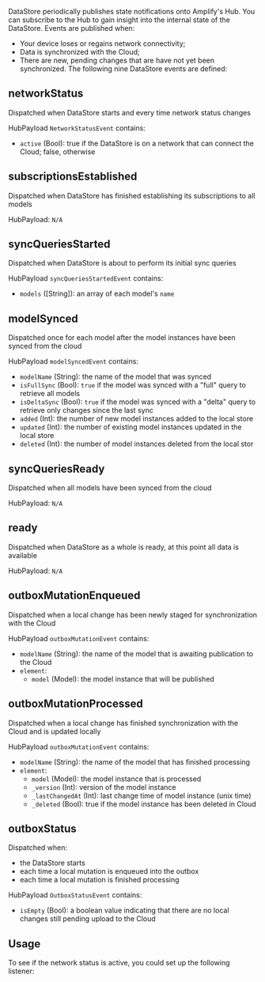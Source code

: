 DataStore periodically publishes state notifications onto Amplify's Hub. You can subscribe to the Hub to gain insight into the internal state of the DataStore. Events are published when:
* Your device loses or regains network connectivity;
* Data is synchronized with the Cloud;
* There are new, pending changes that are have not yet been synchronized.
The following nine DataStore events are defined:

## networkStatus

Dispatched when DataStore starts and every time network status changes

HubPayload `NetworkStatusEvent` contains:
- `active` (Bool): true if the DataStore is on a network that can connect the Cloud; false, otherwise

## subscriptionsEstablished

Dispatched when DataStore has finished establishing its subscriptions to all models

HubPayload: `N/A`

## syncQueriesStarted

Dispatched when DataStore is about to perform its initial sync queries

HubPayload `syncQueriesStartedEvent` contains:
- `models` ([String]): an array of each model's `name`

## modelSynced

Dispatched once for each model after the model instances have been synced from the cloud

HubPayload `modelSyncedEvent` contains:
- `modelName` (String): the name of the model that was synced
- `isFullSync` (Bool): `true` if the model was synced with a "full" query to retrieve all models
- `isDeltaSync` (Bool): `true` if the model was synced with a "delta" query to retrieve only changes since the last sync
- `added` (Int): the number of new model instances added to the local store
- `updated` (Int): the number of existing model instances updated in the local store
- `deleted` (Int): the number of model instances deleted from the local stor

## syncQueriesReady

Dispatched when all models have been synced from the cloud

HubPayload: `N/A`

## ready

Dispatched when DataStore as a whole is ready, at this point all data is available

HubPayload: `N/A`

## outboxMutationEnqueued

Dispatched when a local change has been newly staged for synchronization with the Cloud

HubPayload `outboxMutationEvent` contains:
- `modelName` (String): the name of the model that is awaiting publication to the Cloud
- `element`: 
    - `model` (Model): the model instance that will be published


## outboxMutationProcessed

Dispatched when a local change has finished synchronization with the Cloud and is updated locally

HubPayload `outboxMutationEvent` contains:
- `modelName` (String): the name of the model that has finished processing
- `element`: 
    - `model` (Model): the model instance that is processed
    - `_version` (Int): version of the model instance
    - `_lastChangedAt` (Int): last change time of model instance (unix time)
    - `_deleted` (Bool): true if the model instance has been deleted in Cloud

## outboxStatus

Dispatched when:
- the DataStore starts
- each time a local mutation is enqueued into the outbox
- each time a local mutation is finished processing

HubPayload `OutboxStatusEvent` contains: 
- `isEmpty` (Bool): a boolean value indicating that there are no local changes still pending upload to the Cloud

## Usage
To see if the network status is active, you could set up the following listener: